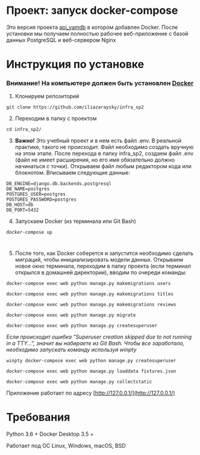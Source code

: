 # Проект: запуск docker-compose
Это версия проекта [api_yamdb](https://github.com/iliazaraysky/api_yamdb) в котором добавлен Docker. После установки мы получаем полностью рабочее веб-приложение с базой данных PostgreSQL и веб-сервером Nginx


# Инструкция по установке
### Внимание! На компьютере должен быть установлен [Docker](https://www.docker.com/products/docker-desktop)

1. Клонируем репозиторий

```
git clone https://github.com/iliazaraysky/infra_sp2
```

2. Переходим в папку с проектом

```
cd infra_sp2/
```

3. **Важно!** Это учебный проект и в нем есть файл .env. В реальной практике, такого не происходит. Файл необходимо создать вручную на этом этапе.
После перехода в папку infra_sp2, создаем файл .env (файл не имеет расширения, но его имя обязательно должно начинаться с точки). Открываем файл любым редактором кода или блокнотом. Вписываем следующие данные:

```
DB_ENGINE=django.db.backends.postgresql
DB_NAME=postgres
POSTGRES_USER=postgres
POSTGRES_PASSWORD=postgres
DB_HOST=db
DB_PORT=5432

```

4. Запускаем Docker (из терминала или Git Bash)

```
docker-compose up
```

# 
5. После того, как Docker соберется и запустится необходимо сделать миграций, чтобы инициализировать модели данных. Открываем новое окно терминала, переходим в папку проекта (если терминал открылся в домашней директории), вводим по очереди команды:

```
docker-compose exec web python manage.py makemigrations users

docker-compose exec web python manage.py makemigrations titles

docker-compose exec web python manage.py makemigrations reviews

docker-compose exec web python manage.py migrate

docker-compose exec web python manage.py createsuperuser
```

*Если происходит ошибка "Superuser creation skipped due to not running in a TTY...", значит вы набираете из Git Bash. Чтобы все заработало, необходимо запускать команду используя winpty*

```
winpty docker-compose exec web python manage.py createsuperuser

docker-compose exec web python manage.py loaddata fixtures.json

docker-compose exec web python manage.py collectstatic
```


Приложение работает по адресу [http://127.0.0.1/](http://127.0.0.1/)
# Требования
Python 3.6 +
Docker Desktop 3.5 +

Работает под ОС Linux, Windows, macOS, BSD
